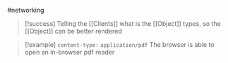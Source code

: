 #networking 
>[!success] Telling the [[Clients]] what is the [[Object]] types, so the [[Object]] can be better rendered

>[!example] ``content-type:`` ``application/pdf``
>The browser is able to open an in-browser pdf reader